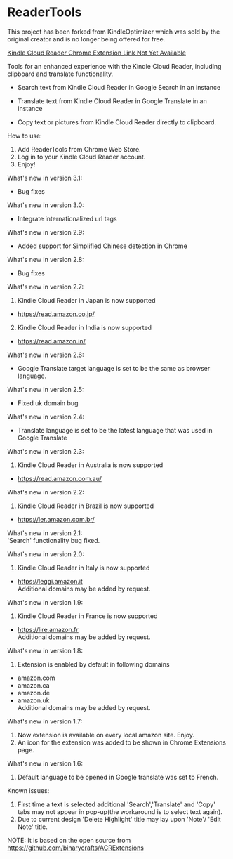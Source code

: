 # ReaderTools

This project has been forked from KindleOptimizer which was sold by the
original creator and is no longer being offered for free.

[Kindle Cloud Reader Chrome Extension Link Not Yet Available]()

Tools for an enhanced experience with the Kindle Cloud Reader, including
clipboard and translate functionality.

- Search text from Kindle Cloud Reader in Google Search in an instance

- Translate text from Kindle Cloud Reader in Google Translate in an instance

- Copy text or pictures from Kindle Cloud Reader directly to clipboard.


How to use:<br/>
1. Add ReaderTools from Chrome Web Store.<br/>
2. Log in to your Kindle Cloud Reader account.<br/>
3. Enjoy!<br/>

What's new in version 3.1:<br/>
- Bug fixes<br/>

What's new in version 3.0:<br/>
- Integrate internationalized url tags<br/>

What's new in version 2.9:<br/>
- Added support for Simplified Chinese detection in Chrome<br/>

What's new in version 2.8:<br/>
- Bug fixes<br/>

What's new in version 2.7:<br/>
1. Kindle Cloud Reader in Japan is now supported<br/>
 - https://read.amazon.co.jp/<br/>
2. Kindle Cloud Reader in India is now supported<br/>
 - https://read.amazon.in/<br/>

What's new in version 2.6:<br/>
- Google Translate target language is set to be the same as browser language.

What's new in version 2.5:<br/>
- Fixed uk domain bug<br/>

What's new in version 2.4:<br/>
- Translate language is set to be the latest language that was used in Google Translate<br/>


What's new in version 2.3:<br/>
1. Kindle Cloud Reader in Australia is now supported<br/>
 - https://read.amazon.com.au/<br/>

What's new in version 2.2:<br/>
1. Kindle Cloud Reader in Brazil is now supported<br/>
 - https://ler.amazon.com.br/<br/>

What's new in version 2.1:<br/>
 'Search' functionality bug fixed.<br/>

What's new in version 2.0:<br/>
1. Kindle Cloud Reader in Italy is now supported<br/>
 - https://leggi.amazon.it<br/>
 Additional domains may be added by request. <br/>

What's new in version 1.9:<br/>
1. Kindle Cloud Reader in France is now supported<br/>
 - https://lire.amazon.fr<br/>
 Additional domains may be added by request. <br/>

What's new in version 1.8:<br/>
1. Extension is enabled by default in following domains<br/>
 - amazon.com<br/>
 - amazon.ca<br/>
 - amazon.de<br/>
 - amazon.uk<br/>
 Additional domains may be added by request. <br/>

What's new in version 1.7:<br/>
1. Now extension is available on every local amazon site. Enjoy.<br/>
2. An icon for the extension was added to be shown in Chrome Extensions page.<br/>

What's new in version 1.6:<br/>
1. Default language to be opened in Google translate was set to French.<br/>

Known issues:<br/>
1. First time a text is selected additional 'Search','Translate' and 'Copy' tabs may not appear in pop-up(the workaround is to select text again).<br/>
2. Due to current design 'Delete Highlight' title may lay upon 'Note'/ 'Edit Note' title.<br/>

NOTE: It is based on the open source from<br/>
https://github.com/binarycrafts/ACRExtensions
